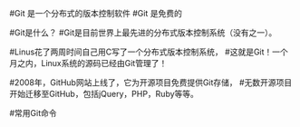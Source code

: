 #Git 是一个分布式的版本控制软件
#Git 是免费的

#Git是什么？
#Git是目前世界上最先进的分布式版本控制系统（没有之一）。

#Linus花了两周时间自己用C写了一个分布式版本控制系统，
#这就是Git！一个月之内，Linux系统的源码已经由Git管理了！

#2008年，GitHub网站上线了，它为开源项目免费提供Git存储，
#无数开源项目开始迁移至GitHub，包括jQuery，PHP，Ruby等等。

#常用Git命令